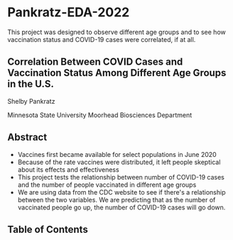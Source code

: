 # Pankratz-EDA-2022

This project was designed to observe different age groups and to see how vaccination status and COVID-19 cases were correlated, if at all.

## Correlation Between COVID Cases and Vaccination Status Among Different Age Groups in the U.S.

Shelby Pankratz

Minnesota State University Moorhead Biosciences Department

## Abstract

-   Vaccines first became available for select populations in June 2020
-   Because of the rate vaccines were distributed, it left people skeptical about its effects and effectiveness
-   This project tests the relationship between number of COVID-19 cases and the number of people vaccinated in different age groups
-   We are using data from the CDC website to see if there's a relationship between the two variables. We are predicting that as the number of vaccinated people go up, the number of COVID-19 cases will go down.

## Table of Contents

